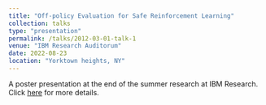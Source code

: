 ```yaml
---
title: "Off-policy Evaluation for Safe Reinforcement Learning"
collection: talks
type: "presentation"
permalink: /talks/2012-03-01-talk-1
venue: "IBM Research Auditorum"
date: 2022-08-23
location: "Yorktown heights, NY"
---
```


A poster presentation at the end of the summer research at IBM Research. Click [here](https://Dbrainiac074.github.io/files/EBESS.pdf) for more details.

